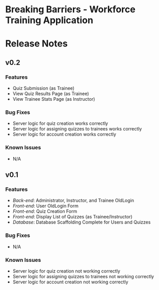 # Breaking Barriers - Workforce Training Application

# Release Notes

## v0.2
### Features
* Quiz Submission (as Trainee)
* View Quiz Results Page (as Trainee)
* View Trainee Stats Page (as Instructor)

### Bug Fixes
* Server logic for quiz creation works correctly
* Server logic for assigning quizzes to trainees works correctly
* Server logic for account creation works correctly

### Known Issues
* N/A

## v0.1
### Features
* *Back-end*: Administrator, Instructor, and Trainee OldLogin
* *Front-end*: User OldLogin Form
* *Front-end*: Quiz Creation Form
* *Front-end*: Display List of Quizzes (as Trainee/Instructor)
* *Database*: Database Scaffolding Complete for Users and Quizzes
### Bug Fixes
* N/A
### Known Issues
* Server logic for quiz creation not working correctly
* Server logic for assigning quizzes to trainees not working correctly
* Server logic for account creation not working correctly